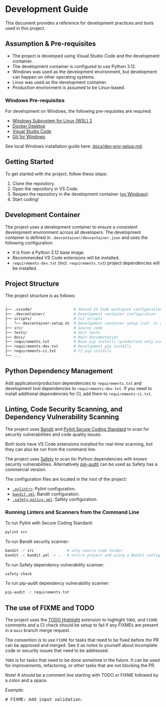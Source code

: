 # Development Guide

This document provides a reference for development practices and tools used in this project.

## Assumption & Pre-requisites

- The project is developed using Visual Studio Code and the development container.
- The development container is configured to use Python 3.12.
- Windows was used as the development environment, but development can happen on other operating systems.
- Linux was used as the development container.
- Production environment is assumed to be Linux-based.

### Windows Pre-requisites

For development on Windows, the following pre-requisites are required:

- [Windows Subsystem for Linux (WSL) 2](https://docs.microsoft.com/en-us/windows/wsl/install)
- [Docker Desktop](https://www.docker.com/products/docker-desktop)
- [Visual Studio Code](https://code.visualstudio.com/)
- [Git for Windows](https://git-scm.com/download/win)

See local Windows installation guide here: [docs/dev-env-setup.md](./dev-env-setup.md).

## Getting Started

To get started with the project, follow these steps:

1. Clone the repository.
2. Open the repository in VS Code.
3. Reopen the repository in the development container ([on Windows](https://code.visualstudio.com/docs/devcontainers/containers#_open-a-wsl-2-folder-in-a-container-on-windows)).
4. Start coding!

## Development Container

The project uses a development container to ensure a consistent development environment across all developers. The development container is defined in `.devcontainer/devcontainer.json` and uses the following configuration:

- It is from a Python 3.12 base image.
- Recommended VS Code extensions will be installed.
- `requirements-dev.txt` (incl. `requirements.txt`) project dependencies will be installed.

## Project Structure

The project structure is as follows:

```bash
.
├── .vscode/                   # Shared VS Code workspace configuration
├── .devcontainer/             # Development container configuration
├── scripts/                   # CLI scripts
│   └── devcontainer-setup.sh  # Development container setup (ref. in devcontainer.json)
├── src/                       # Source code
├── tests/                     # Unit tests
├── docs/                      # Main documentation
├── requirements.txt           # Base pip installs (production only uses this)
├── requirements-dev.txt       # Development pip installs
├── requirements-ci.txt        # CI pip installs
└── ...
```

## Python Dependency Management

Add application/production dependencies to `requirements.txt` and development tool dependencies to `requirements-dev.txt`. If you need to install additional dependencies for CI, add them to `requirements-ci.txt`.

## Linting, Code Security Scanning, and Dependency Vulnerability Scanning

The project uses [Bandit](https://github.com/PyCQA/bandit) and [Pylint Secure Coding Standard](https://github.com/Takishima/pylint-secure-coding-standard) to scan for security vulnerabilities and code quality issues.

Both tools have VS Code extensions installed for real-time scanning, but they can also be run from the command line.

The project uses [Safety](https://safetycli.com/) to scan for Python dependencies with known security vulnerabilities. Alternatively [pip-audit](https://pypi.org/project/pip-audit/) can be used as Safety has a commercial version.

The configuration files are located in the root of the project:

- [`.pylintrc`](../.pylintrc): Pylint configuration.
- [`bandit.yml`](../bandit.yml): Bandit configuration.
- [`.safety-policy.yml`](../.safety-policy.yml): Safety configuration.

### Running Linters and Scanners from the Command Line

To run Pylint with Secure Coding Standard:

```bash
pylint src
```

To run Bandit security scanner:

```bash
bandit -r src               # only source code folder
bandit -c bandit.yml -r .   # entire project and using a Bandit config file
```

To run Safety dependency vulnerability scanner:

```bash
safety check
```

To run pip-audit dependency vulnerability scanner:

```bash
pip-audit -r requirements.txt
```

## The use of FIXME and TODO

The project uses the [TODO Highlight](https://marketplace.visualstudio.com/items?itemName=wayou.vscode-todo-highlight) extension to highlight `TODO`, and `FIXME` comments and a CI check should be setup to fail if any FIXMEs are present in a `main` branch merge request.

The convention is to use `FIXME` for tasks that need to be fixed before the PR can be approved and merged. See it as notes to yourself about incomplete code or security issues that need to be addressed.

`TODO` is for tasks that need to be done sometime in the future. It can be used for improvements, refactoring, or other tasks that are not blocking the PR.

Note! It should be a comment line starting with TODO or FIXME followed by a colon and a space.

Example:
<pre># FIXME&colon; Add input validation.</pre>
